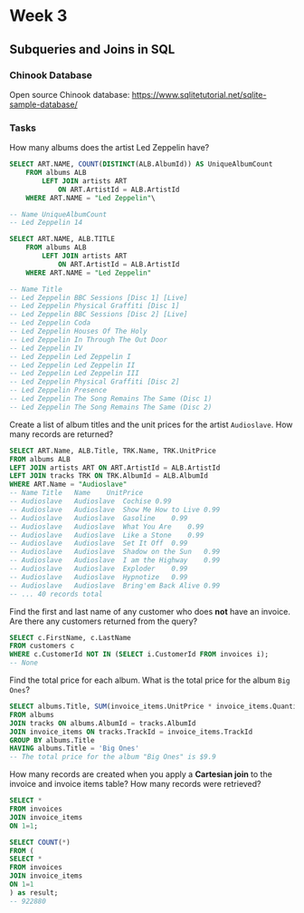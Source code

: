 # Week 3
## Subqueries and Joins in SQL
### Chinook Database
Open source Chinook database: https://www.sqlitetutorial.net/sqlite-sample-database/

### Tasks

How many albums does the artist Led Zeppelin have?

```sql
SELECT ART.NAME, COUNT(DISTINCT(ALB.AlbumId)) AS UniqueAlbumCount
    FROM albums ALB
        LEFT JOIN artists ART
            ON ART.ArtistId = ALB.ArtistId
    WHERE ART.NAME = "Led Zeppelin"\

-- Name UniqueAlbumCount
-- Led Zeppelin 14

SELECT ART.NAME, ALB.TITLE
    FROM albums ALB
        LEFT JOIN artists ART
            ON ART.ArtistId = ALB.ArtistId
    WHERE ART.NAME = "Led Zeppelin"

-- Name Title
-- Led Zeppelin	BBC Sessions [Disc 1] [Live]
-- Led Zeppelin	Physical Graffiti [Disc 1]
-- Led Zeppelin	BBC Sessions [Disc 2] [Live]
-- Led Zeppelin	Coda
-- Led Zeppelin	Houses Of The Holy
-- Led Zeppelin	In Through The Out Door
-- Led Zeppelin	IV
-- Led Zeppelin	Led Zeppelin I
-- Led Zeppelin	Led Zeppelin II
-- Led Zeppelin	Led Zeppelin III
-- Led Zeppelin	Physical Graffiti [Disc 2]
-- Led Zeppelin	Presence
-- Led Zeppelin	The Song Remains The Same (Disc 1)
-- Led Zeppelin	The Song Remains The Same (Disc 2)
```

Create a list of album titles and the unit prices for the artist `Audioslave`. How many records are returned?

```sql
SELECT ART.Name, ALB.Title, TRK.Name, TRK.UnitPrice
FROM albums ALB
LEFT JOIN artists ART ON ART.ArtistId = ALB.ArtistId
LEFT JOIN tracks TRK ON TRK.AlbumId = ALB.AlbumId 
WHERE ART.Name = "Audioslave"
-- Name	Title	Name	UnitPrice
-- Audioslave	Audioslave	Cochise	0.99
-- Audioslave	Audioslave	Show Me How to Live	0.99
-- Audioslave	Audioslave	Gasoline	0.99
-- Audioslave	Audioslave	What You Are	0.99
-- Audioslave	Audioslave	Like a Stone	0.99
-- Audioslave	Audioslave	Set It Off	0.99
-- Audioslave	Audioslave	Shadow on the Sun	0.99
-- Audioslave	Audioslave	I am the Highway	0.99
-- Audioslave	Audioslave	Exploder	0.99
-- Audioslave	Audioslave	Hypnotize	0.99
-- Audioslave	Audioslave	Bring'em Back Alive	0.99
-- ... 40 records total 
```

Find the first and last name of any customer who does **not** have an invoice. Are there any customers returned from the query?

```sql
SELECT c.FirstName, c.LastName
FROM customers c
WHERE c.CustomerId NOT IN (SELECT i.CustomerId FROM invoices i);
-- None
```

Find the total price for each album. What is the total price for the album `Big Ones`?

```sql
SELECT albums.Title, SUM(invoice_items.UnitPrice * invoice_items.Quantity) AS Total_Price
FROM albums
JOIN tracks ON albums.AlbumId = tracks.AlbumId
JOIN invoice_items ON tracks.TrackId = invoice_items.TrackId
GROUP BY albums.Title
HAVING albums.Title = 'Big Ones'
-- The total price for the album "Big Ones" is $9.9
```

How many records are created when you apply a **Cartesian join** to the invoice and invoice items table? How many records were retrieved?

``` sql
SELECT *
FROM invoices
JOIN invoice_items
ON 1=1;

SELECT COUNT(*)
FROM (
SELECT *
FROM invoices
JOIN invoice_items
ON 1=1
) as result;
-- 922880
```
